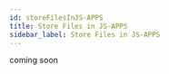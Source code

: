 ```yaml
---
id: storeFilesInJS-APPS
title: Store Files in JS-APPS
sidebar_label: Store Files in JS-APPS
---
```


coming soon